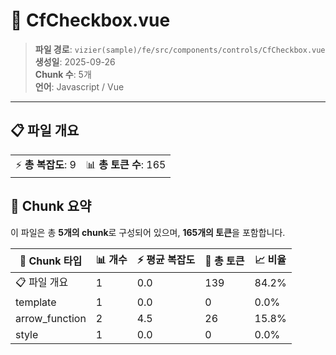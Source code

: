 # 📄 CfCheckbox.vue

> **파일 경로**: `vizier(sample)/fe/src/components/controls/CfCheckbox.vue`  
> **생성일**: 2025-09-26  
> **Chunk 수**: 5개  
> **언어**: Javascript / Vue
---





## 📋 파일 개요

| | |
|--|--|
| ⚡ **총 복잡도**: 9 | 📊 **총 토큰 수**: 165 |






## 🧩 Chunk 요약

이 파일은 총 **5개의 chunk**로 구성되어 있으며, **165개의 토큰**을 포함합니다.

| 🧩 Chunk 타입 | 📊 개수 | ⚡ 평균 복잡도 | 📝 총 토큰 | 📈 비율 |
|---------------|--------|-------------|----------|--------|
| 📋 파일 개요 | 1 | 0.0 | 139 | 84.2% |
| template | 1 | 0.0 | 0 | 0.0% |
| arrow_function | 2 | 4.5 | 26 | 15.8% |
| style | 1 | 0.0 | 0 | 0.0% |

